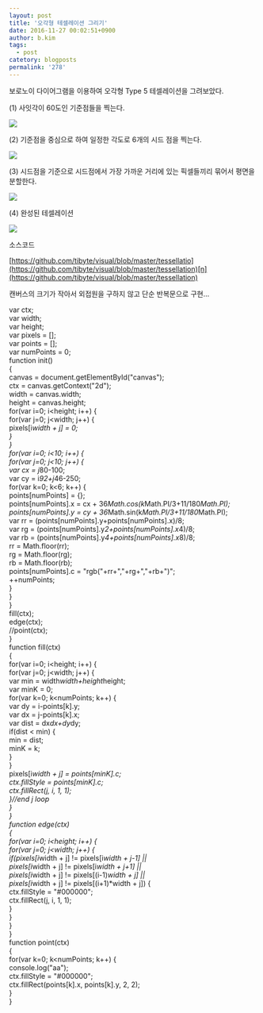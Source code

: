 ```yaml
---
layout: post
title: '오각형 테셀레이션 그리기'
date: 2016-11-27 00:02:51+0900
author: b.kim
tags:
  - post
catetory: blogposts
permalink: '278'
---
```



  

보로노이 다이어그램을 이용하여 오각형 Type 5 테셀레이션을 그려보았다.

  

(1) 사잇각이 60도인 기준점들을 찍는다.

![](https://raw.githubusercontent.com/tibyte/blog-res/master/legacy/278/0.png)

  

(2) 기준점을 중심으로 하여 일정한 각도로 6개의 시드 점을 찍는다.

![](https://raw.githubusercontent.com/tibyte/blog-res/master/legacy/278/1.png)

  

(3) 시드점을 기준으로 시드점에서 가장 가까운 거리에 있는 픽셀들끼리 묶어서 평면을 분할한다.

![](https://raw.githubusercontent.com/tibyte/blog-res/master/legacy/278/2.png)

  

(4) 완성된 테셀레이션

![](https://raw.githubusercontent.com/tibyte/blog-res/master/legacy/278/3.png)

  

  

  

  

소스코드

[https://github.com/tibyte/visual/blob/master/tessellatio](https://github.com/tibyte/visual/blob/master/tessellation)[n](https://github.com/tibyte/visual/blob/master/tessellation)

캔버스의 크기가 작아서 외접원을 구하지 않고 단순 반복문으로 구현...  
  
var ctx;  
var width;  
var height;  
var pixels = [];  
var points = [];  
var numPoints = 0;  
function init()  
{  
canvas = document.getElementById("canvas");  
ctx = canvas.getContext("2d");  
width = canvas.width;  
height = canvas.height;  
for(var i=0; i<height; i++) {  
for(var j=0; j<width; j++) {  
pixels[i*width + j] = 0;  
}  
}  
for(var i=0; i<10; i++) {  
for(var j=0; j<10; j++) {  
var cx = j*80-100;  
var cy = i*92+j*46-250;  
for(var k=0; k<6; k++) {  
points[numPoints] = {};  
points[numPoints].x = cx + 36*Math.cos(k*Math.PI/3+11/180*Math.PI);  
points[numPoints].y = cy + 36*Math.sin(k*Math.PI/3+11/180*Math.PI);  
var rr = (points[numPoints].y+points[numPoints].x)/8;  
var rg = (points[numPoints].y*2+points[numPoints].x*4)/8;  
var rb = (points[numPoints].y*4+points[numPoints].x*8)/8;  
rr = Math.floor(rr);  
rg = Math.floor(rg);  
rb = Math.floor(rb);  
points[numPoints].c = "rgb("+rr+","+rg+","+rb+")";  
++numPoints;  
}  
}  
}  
fill(ctx);  
edge(ctx);  
//point(ctx);  
}  
function fill(ctx)  
{  
for(var i=0; i<height; i++) {  
for(var j=0; j<width; j++) {  
var min = width*width+height*height;  
var minK = 0;  
for(var k=0; k<numPoints; k++) {  
var dy = i-points[k].y;  
var dx = j-points[k].x;  
var dist = dx*dx+dy*dy;  
if(dist < min) {  
min = dist;  
minK = k;  
}  
}  
pixels[i*width + j] = points[minK].c;  
ctx.fillStyle = points[minK].c;  
ctx.fillRect(j, i, 1, 1);  
}//end j loop  
}  
}  
function edge(ctx)  
{  
for(var i=0; i<height; i++) {  
for(var j=0; j<width; j++) {  
if(pixels[i*width + j] != pixels[i*width + j-1] ||  
pixels[i*width + j] != pixels[i*width + j+1] ||  
pixels[i*width + j] != pixels[(i-1)*width + j] ||  
pixels[i*width + j] != pixels[(i+1)*width + j]) {  
ctx.fillStyle = "#000000";  
ctx.fillRect(j, i, 1, 1);  
}  
}  
}  
}  
function point(ctx)  
{  
for(var k=0; k<numPoints; k++) {  
console.log("aa");  
ctx.fillStyle = "#000000";  
ctx.fillRect(points[k].x, points[k].y, 2, 2);  
}  
}  
  
  
  
  

  

  


